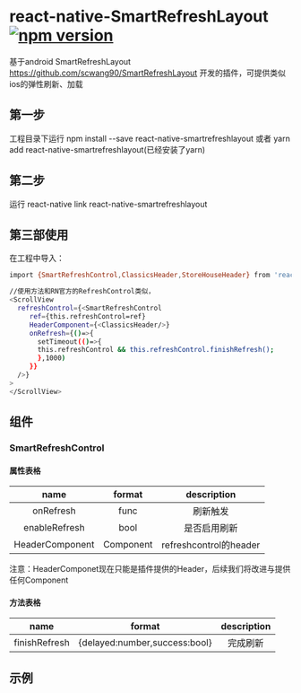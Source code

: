 # react-native-SmartRefreshLayout[![npm version](https://badge.fury.io/js/react-native-smartrefreshlayout.svg)](https://badge.fury.io/js/react-native-smartrefreshlayout)
基于android SmartRefreshLayout https://github.com/scwang90/SmartRefreshLayout 开发的插件，可提供类似ios的弹性刷新、加载
## 第一步
工程目录下运行 npm install --save react-native-smartrefreshlayout 或者 yarn add react-native-smartrefreshlayout(已经安装了yarn)
## 第二步
运行 react-native link react-native-smartrefreshlayout
## 第三部使用
在工程中导入：
```bash
import {SmartRefreshControl,ClassicsHeader,StoreHouseHeader} from 'react-native-smartrefreshlayout';

//使用方法和RN官方的RefreshControl类似，
<ScrollView 
  refreshControl={<SmartRefreshControl
     ref={this.refreshControl=ref}
     HeaderComponent={<ClassicsHeader/>}
     onRefresh={()=>{
       setTimeout(()=>{
       this.refreshControl && this.refreshControl.finishRefresh();
       },1000)
     }}
  />}
>
</ScrollView>
```
## 组件
### SmartRefreshControl
#### 属性表格
|name|format|description|
|:---:|:---:|:---:|
|onRefresh|func|刷新触发|
|enableRefresh|bool|是否启用刷新|
|HeaderComponent|Component|refreshcontrol的header|

注意：HeaderComponet现在只能是插件提供的Header，后续我们将改进与提供任何Component
#### 方法表格
|name|format|description|
|:---:|:---:|:---:|
|finishRefresh|{delayed:number,success:bool}|完成刷新|
## 示例
<!--![image](https://github.com/2534290808/react-native-android-danmaku/blob/master/images/Screenshot_1513176625.png)-->
<!--<img src="https://github.com/2534290808/react-native-android-danmaku/blob/master/images/Screenshot_1513176625.png" width = "300"  alt="图片名称" align=center /-->

